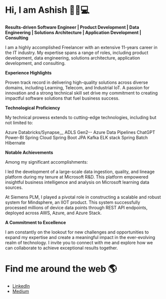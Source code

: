 # Hi, I am Ashish 👋🧑💻

**Results-driven Software Engineer | Product Development | Data Engineering | Solutions Architecture | Application Development | Consulting**

I am a highly accomplished Freelancer with an extensive 11-years career in the IT industry. My expertise spans a range of roles, including product development, data engineering, solutions architecture, application development, and consulting.

**Experience Highlights**

Proven track record in delivering high-quality solutions across diverse domains, including Learning, Telecom, and Industrial IoT.
A passion for innovation and a strong technical skill set drive my commitment to creating impactful software solutions that fuel business success.

**Technological Proficiency**

My technical prowess extends to cutting-edge technologies, including but not limited to:

Azure Databricks/Synapse__
ADLS Gen2--
Azure Data Pipelines
ChatGPT
Power-BI
Spring Cloud
Spring Boot
JPA
Kafka
ELK stack
Spring Batch
Hibernate

**Notable Achievements**

Among my significant accomplishments:

I led the development of a large-scale data ingestion, quality, and lineage platform during my tenure at Microsoft R&D. This platform empowered insightful business intelligence and analysis on Microsoft learning data sources.

At Siemens PLM, I played a pivotal role in constructing a scalable and robust system for Mindsphere, an IIOT product. This system successfully processed millions of device data points through REST API endpoints, deployed across AWS, Azure, and Azure Stack.

**A Commitment to Excellence**

I am constantly on the lookout for new challenges and opportunities to expand my expertise and create a meaningful impact in the ever-evolving realm of technology. I invite you to connect with me and explore how we can collaborate to achieve exceptional results together.

# Find me around the web 🌎
- <a href="https://www.linkedin.com/in/ashish-modi-a97a5a28b/">LinkedIn</a>
- <a href="https://medium.com/@ashishmodi2790/">Medium</a>
